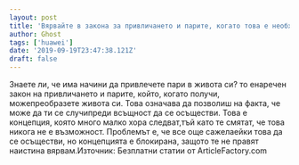 ```yaml
---
layout: post
title: 'Вярвайте в закона за привличането и парите, когато това е необходимо в живота ви'
author: Ghost
tags: ['huawei']
date: '2019-09-19T23:47:38.121Z'
draft: false
---
```


Знаете ли, че има начини да привлечете пари в живота си? то енаречен закон на привличането и парите, който, когато получи, можепреобразете живота си. Това означава да позволиш на факта, че може да ти се случипреди всъщност да се осъществи. Това е концепция, която много малко хора следват,тъй като те смятат, че това никога не е възможност. Проблемът е, че все още сажелаейки това да се осъществи, но концепцията е блокирана, защото те не правят  наистина вярвам.Източник: Безплатни статии от ArticleFactory.com
